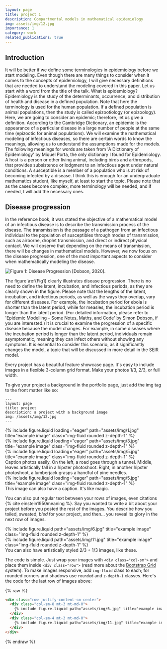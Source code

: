 ```yaml
---
layout: page
title: project 1
description: Compartmental models in mathematical epidemiology
img: assets/img/12.jpg
importance: 1
category: work
related_publications: true
---
```



## Introduction

It will be better if we define some terminologies in epidemiology before we start modeling. Even though there are many things to consider when it comes to the concepts of epidemiology, I will give necessary definitions that are needed to understand the modeling covered in this paper. Let us start with a word from the title of the talk. What is epidemiology? Epidemiology is the study of the determinants, occurrence, and distribution of health and disease in a defined population. Note that here the terminology is used for the human population. If a defined population is animal populations, then the study is called epizootiology (or epizoology). Here, we are going to consider an epidemic; therefore, let us give a definition. According to the Cambridge Dictionary, an epidemic is the appearance of a particular disease in a large number of people at the same time (epizootic for animal populations). We will examine the mathematical modeling of infectious diseases, so there are certain words to know the meanings, allowing us to understand the assumptions made for the models.  The following meanings for words are taken from 'A Dictionary of Epidemiology' by Miquel Porta, the only dictionary I found for Epidemiology. A host is a person or other living animal, including birds and arthropods, that provides subsistence or lodgment to an infectious agent under natural conditions. A susceptible is a member of a population who is at risk of becoming infected by a disease. I think this is enough for an undergraduate mathematics student, like myself, at least to start the topic. Please note that as the cases become complex, more terminology will be needed, and if needed, I will add the necessary ones.

## Disease progression

In the reference book, it was stated the objective of a mathematical model of an infectious disease is to describe the transmission process of the disease. The transmission is the passage of a pathogen from an infectious individual to the population of susceptibles through modes of transmission, such as airborne, droplet transmission, and direct or indirect physical contact. We will observe that depending on the means of transmission, there will be changes in mathematical models. However, we now focus on the disease progression, one of the most important aspects to consider when mathematically modeling the disease.

![Figure 1: Disease Progression [Dobson, 2020].](https://github.com/abdanar/abdanar.github.io/_projects/project1_pictures/pic1.png)




The figure \ref{Fig1} clearly illustrates disease progression. There is no need to define the latent, incubation, and infectious periods, as they are clearly shown in the figure. Please note that the lengths of the latent, incubation, and infectious periods, as well as the ways they overlap, vary for different diseases. For example, the incubation period for ebola is shorter than the latent period, while for measles, the incubation period is longer than the latent period. (For detailed information, please refer to 'Epidemic Modelling – Some Notes, Maths, and Code' by Simon Dobson, if you are interested.) It is crucial to examine the progression of a specific disease because the model changes. For example, in some diseases where the incubation period is longer than the latent period, individuals remain asymptomatic, meaning they can infect others without showing any symptoms. It is essential to consider this scenario, as it significantly changes the model, a topic that will be discussed in more detail in the SEIR model.



Every project has a beautiful feature showcase page.
It's easy to include images in a flexible 3-column grid format.
Make your photos 1/3, 2/3, or full width.

To give your project a background in the portfolio page, just add the img tag to the front matter like so:

    ---
    layout: page
    title: project
    description: a project with a background image
    img: /assets/img/12.jpg
    ---

<div class="row">
    <div class="col-sm mt-3 mt-md-0">
        {% include figure.liquid loading="eager" path="assets/img/1.jpg" title="example image" class="img-fluid rounded z-depth-1" %}
    </div>
    <div class="col-sm mt-3 mt-md-0">
        {% include figure.liquid loading="eager" path="assets/img/3.jpg" title="example image" class="img-fluid rounded z-depth-1" %}
    </div>
    <div class="col-sm mt-3 mt-md-0">
        {% include figure.liquid loading="eager" path="assets/img/5.jpg" title="example image" class="img-fluid rounded z-depth-1" %}
    </div>
</div>
<div class="caption">
    Caption photos easily. On the left, a road goes through a tunnel. Middle, leaves artistically fall in a hipster photoshoot. Right, in another hipster photoshoot, a lumberjack grasps a handful of pine needles.
</div>
<div class="row">
    <div class="col-sm mt-3 mt-md-0">
        {% include figure.liquid loading="eager" path="assets/img/5.jpg" title="example image" class="img-fluid rounded z-depth-1" %}
    </div>
</div>
<div class="caption">
    This image can also have a caption. It's like magic.
</div>

You can also put regular text between your rows of images, even citations {% cite einstein1950meaning %}.
Say you wanted to write a bit about your project before you posted the rest of the images.
You describe how you toiled, sweated, _bled_ for your project, and then... you reveal its glory in the next row of images.

<div class="row justify-content-sm-center">
    <div class="col-sm-8 mt-3 mt-md-0">
        {% include figure.liquid path="assets/img/6.jpg" title="example image" class="img-fluid rounded z-depth-1" %}
    </div>
    <div class="col-sm-4 mt-3 mt-md-0">
        {% include figure.liquid path="assets/img/11.jpg" title="example image" class="img-fluid rounded z-depth-1" %}
    </div>
</div>
<div class="caption">
    You can also have artistically styled 2/3 + 1/3 images, like these.
</div>

The code is simple.
Just wrap your images with `<div class="col-sm">` and place them inside `<div class="row">` (read more about the <a href="https://getbootstrap.com/docs/4.4/layout/grid/">Bootstrap Grid</a> system).
To make images responsive, add `img-fluid` class to each; for rounded corners and shadows use `rounded` and `z-depth-1` classes.
Here's the code for the last row of images above:

{% raw %}

```html
<div class="row justify-content-sm-center">
  <div class="col-sm-8 mt-3 mt-md-0">
    {% include figure.liquid path="assets/img/6.jpg" title="example image" class="img-fluid rounded z-depth-1" %}
  </div>
  <div class="col-sm-4 mt-3 mt-md-0">
    {% include figure.liquid path="assets/img/11.jpg" title="example image" class="img-fluid rounded z-depth-1" %}
  </div>
</div>
```

{% endraw %}
